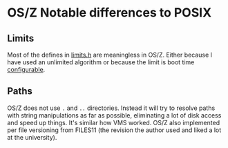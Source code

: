 OS/Z Notable differences to POSIX
=================================

Limits
------

Most of the defines in [limits.h](https://github.com/bztsrc/osz/blob/master/etc/include/limits.h) are meaningless in OS/Z.
Either because I have used an unlimited algorithm or because the limit is boot time [configurable](https://github.com/bztsrc/osz/blob/master/docs/bootopts.md).

Paths
-----

OS/Z does not use `.` and `..` directories. Instead it will try to resolve paths with string manipulations as far as possible,
eliminating a lot of disk access and speed up things. It's similar how VMS worked. OS/Z also implemented per file
versioning from FILES11 (the revision the author used and liked a lot at the university).

